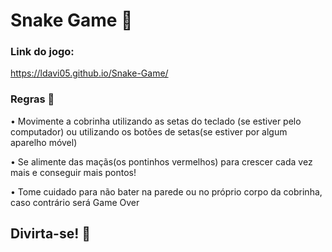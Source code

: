 # Snake Game 🐍

### Link do jogo:

https://ldavi05.github.io/Snake-Game/

### Regras 📃

• Movimente a cobrinha utilizando as setas do teclado (se estiver pelo computador) ou utilizando os botões de setas(se estiver por algum aparelho móvel)

• Se alimente das maçãs(os pontinhos vermelhos) para crescer cada vez mais e conseguir mais pontos!

• Tome cuidado para não bater na parede ou no próprio corpo da cobrinha, caso contrário será Game Over

## Divirta-se! 🌟
